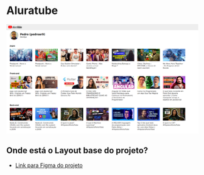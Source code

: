 # Aluratube

<img src="https://github.com/pedroar9/imersaoreact/blob/main/src/components/aluratube.png" alt="Pedroar9 YouTube"/>





## Onde está o Layout base do projeto?
- [Link para Figma do projeto](https://www.figma.com/file/1acrju7CLwHkSh6e7xEk9h/Aluratube?node-id=0%3A1)



